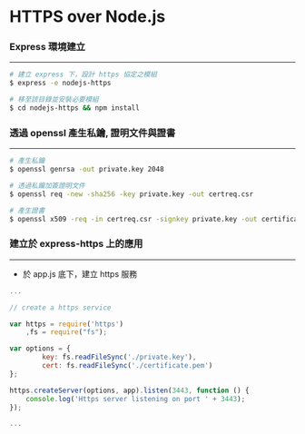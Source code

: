 # HTTPS over Node.js

<script type="text/javascript" src="../js/general.js"></script>

### Express 環境建立
---

```bash
# 建立 express 下，設計 https 協定之模組
$ express -e nodejs-https

# 移至該目錄並安裝必要模組
$ cd nodejs-https && npm install
```

### 透過 openssl 產生私鑰, 證明文件與證書
---

```bash
# 產生私鑰
$ openssl genrsa -out private.key 2048

# 透過私鑰加簽證明文件
$ openssl req -new -sha256 -key private.key -out certreq.csr

# 產生證書
$ openssl x509 -req -in certreq.csr -signkey private.key -out certificate.pem
```

### 建立於 express-https 上的應用
---

* 於 app.js 底下，建立 https 服務

```javascript
...

// create a https service

var https = require('https')
	,fs = require("fs");

var options = {
		key: fs.readFileSync('./private.key'),
		cert: fs.readFileSync('./certificate.pem')
};

https.createServer(options, app).listen(3443, function () {
	console.log('Https server listening on port ' + 3443);
});

...
```





